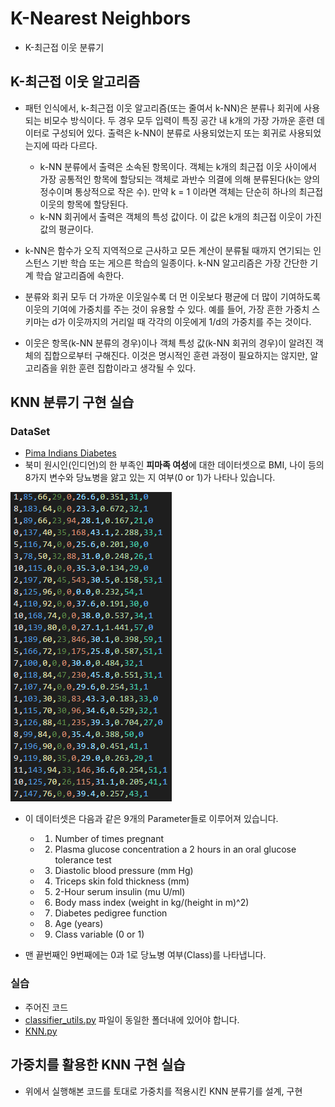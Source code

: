 # K-Nearest Neighbors

- K-최근접 이웃 분류기

## K-최근접 이웃 알고리즘

- 패턴 인식에서, k-최근접 이웃 알고리즘(또는 줄여서 k-NN)은 분류나 회귀에 사용되는 비모수 방식이다. 두 경우 모두 입력이 특징 공간 내 k개의 가장 가까운 훈련 데이터로 구성되어 있다. 출력은 k-NN이 분류로 사용되었는지 또는 회귀로 사용되었는지에 따라 다르다.
	- k-NN 분류에서 출력은 소속된 항목이다. 객체는 k개의 최근접 이웃 사이에서 가장 공통적인 항목에 할당되는 객체로 과반수 의결에 의해 분류된다(k는 양의 정수이며 통상적으로 작은 수). 만약 k = 1 이라면 객체는 단순히 하나의 최근접 이웃의 항목에 할당된다.
	- k-NN 회귀에서 출력은 객체의 특성 값이다. 이 값은 k개의 최근접 이웃이 가진 값의 평균이다.

- k-NN은 함수가 오직 지역적으로 근사하고 모든 계산이 분류될 때까지 연기되는 인스턴스 기반 학습 또는 게으른 학습의 일종이다. k-NN 알고리즘은 가장 간단한 기계 학습 알고리즘에 속한다.

- 분류와 회귀 모두 더 가까운 이웃일수록 더 먼 이웃보다 평균에 더 많이 기여하도록 이웃의 기여에 가중치를 주는 것이 유용할 수 있다. 예를 들어, 가장 흔한 가중치 스키마는 d가 이웃까지의 거리일 때 각각의 이웃에게 1/d의 가중치를 주는 것이다.

- 이웃은 항목(k-NN 분류의 경우)이나 객체 특성 값(k-NN 회귀의 경우)이 알려진 객체의 집합으로부터 구해진다. 이것은 명시적인 훈련 과정이 필요하지는 않지만, 알고리즘을 위한 훈련 집합이라고 생각될 수 있다.

## KNN 분류기 구현 실습

### DataSet
- [Pima Indians Diabetes](https://www.kaggle.com/uciml/pima-indians-diabetes-database)
- 북미 원시인(인디언)의 한 부족인 **피마족 여성**에 대한 데이터셋으로 BMI, 나이 등의 8가지 변수와 당뇨병을 앓고 있는 지 여부(0 or 1)가 나타나 있습니다.

![dataset](./Images/dataset.png)

- 이 데이터셋은 다음과 같은 9개의 Parameter들로 이루어져 있습니다.
	- 1. Number of times pregnant
	- 2. Plasma glucose concentration a 2 hours in an oral glucose tolerance test
	- 3. Diastolic blood pressure (mm Hg)
	- 4. Triceps skin fold thickness (mm)
	- 5. 2-Hour serum insulin (mu U/ml)
	- 6. Body mass index (weight in kg/(height in m)^2)
	- 7. Diabetes pedigree function
	- 8. Age (years)
	- 9. Class variable (0 or 1)

- 맨 끝번째인 9번째에는 0과 1로 당뇨병 여부(Class)를 나타냅니다.

### 실습

- 주어진 코드
- [classifier_utils.py](./classifier_utils.py) 파일이 동일한 폴더내에 있어야 합니다.
- [KNN.py](./KNN.py)

## 가중치를 활용한 KNN 구현 실습

- 위에서 실행해본 코드를 토대로 가중치를 적용시킨 KNN 분류기를 설계, 구현

